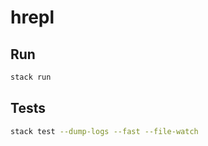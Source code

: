 # hrepl

## Run

```bash
stack run
```

## Tests

```bash
stack test --dump-logs --fast --file-watch
```
